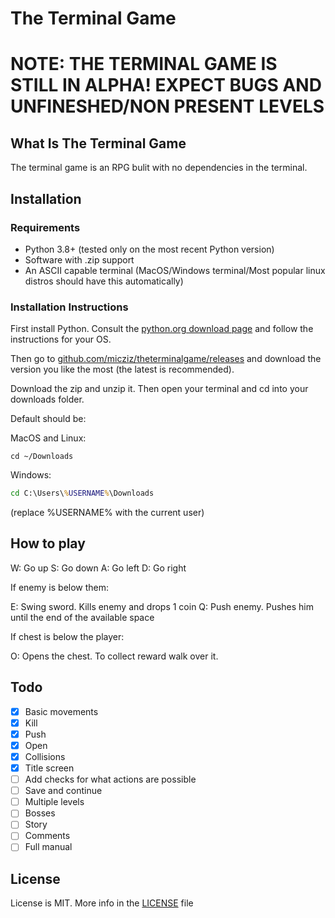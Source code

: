# The Terminal Game

# NOTE: THE TERMINAL GAME IS STILL IN ALPHA! EXPECT BUGS AND UNFINESHED/NON PRESENT LEVELS

## What Is The Terminal Game

The terminal game is an RPG bulit with no dependencies in the terminal.

## Installation

### Requirements

- Python 3.8+ (tested only on the most recent Python version)
- Software with .zip support
- An ASCII capable terminal (MacOS/Windows terminal/Most popular linux distros should have this automatically)

### Installation Instructions

First install Python. Consult the [python.org download page](https://python.org/downloads) and follow the instructions for your OS.

Then go to [github.com/micziz/theterminalgame/releases](github.com/micziz/theterminalgame/releases) and download the version you like the most (the latest is recommended).

Download the zip and unzip it. Then open your terminal and cd into your downloads folder.

Default should be:

MacOS and Linux:

```shell
cd ~/Downloads
```

Windows:

```cmd
cd C:\Users\%USERNAME%\Downloads
```

(replace %USERNAME% with the current user)

## How to play

W: Go up
S: Go down
A: Go left
D: Go right

If enemy is below them:

E: Swing sword. Kills enemy and drops 1 coin
Q: Push enemy. Pushes him until the end of the available space

If chest is below the player:

O: Opens the chest. To collect reward walk over it.

## Todo

- [x] Basic movements
- [x] Kill
- [x] Push
- [x] Open
- [x] Collisions
- [x] Title screen
- [ ] Add checks for what actions are possible
- [ ] Save and continue
- [ ] Multiple levels
- [ ] Bosses
- [ ] Story
- [ ] Comments
- [ ] Full manual

## License

License is MIT. More info in the [LICENSE](./LICENSE) file
